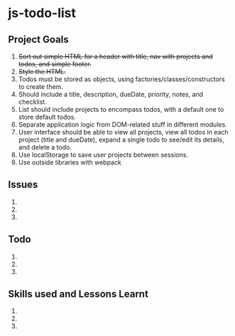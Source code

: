 # js-todo-list

## Project Goals

1. ~~Sort out simple HTML for a header with title, nav with projects and todos, and simple footer.~~
1. ~~Style the HTML.~~
1. Todos must be stored as objects, using factories/classes/constructors to create them.
1. Should include a title, description, dueDate, priority, notes, and checklist.
1. List should include projects to encompass todos, with a default one to store default todos.
1. Separate application logic from DOM-related stuff in different modules.
1. User interface should be able to view all projects, view all todos in each project (title and dueDate), expand a single todo to see/edit its details, and delete a todo.
1. Use localStorage to save user projects between sessions.
1. Use outside libraries with webpack

## Issues

1.
1.
1.

## Todo

1.
1.
1.

## Skills used and Lessons Learnt

1.
1.
1.
